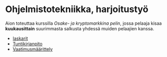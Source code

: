 # Ohjelmistotekniikka, harjoitustyö

Aion toteuttaa kurssilla *Osake- ja kryptomarkkina pelin*, jossa pelaaja kisaa **kuukausittain** suurimmasta salkusta yhdessä muiden pelaajien kanssa.

- [laskarit](laskarit/)
- [Tuntikirjanpito](dokumentaatio/tuntikirjanpito.md)
- [Vaatimusmäärittely](dokumentaatio/vaatimusmaarittely.md)
